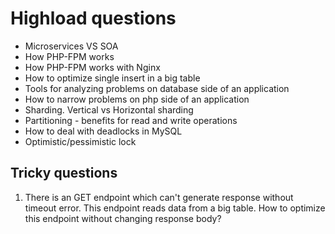 # Highload questions
- Microservices VS SOA
- How PHP-FPM works
- How PHP-FPM works with Nginx
- How to optimize single insert in a big table
- Tools for analyzing problems on database side of an application
- How to narrow problems on php side of an application
- Sharding. Vertical vs Horizontal sharding
- Partitioning - benefits for read and write operations
- How to deal with deadlocks in MySQL
- Optimistic/pessimistic lock

## Tricky questions
1. There is an GET endpoint which can't generate response without timeout error. This endpoint
reads data from a big table. How to optimize this endpoint without changing response body?
